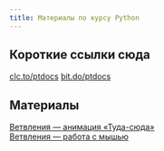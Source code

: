 ```yaml
---
title: Материалы по курсу Python
---
```


## Короткие ссылки сюда
[clc.to/ptdocs](https://clc.to/ptdocs)
[bit.do/ptdocs](https://bit.do/ptdocs)

## Материалы
[Ветвления — анимация «Туда-сюда»](/pyth-proc/lessons/processing/if-tuda-suda/)  
[Ветвления — работа с мышью](/pyth-proc/if-mysh/)
